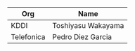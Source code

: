 | Org                    | Name                                                |
| -----------------------| ----------------------------------------------------|
| KDDI | Toshiyasu Wakayama |
| Telefonica | Pedro Diez Garcia |
